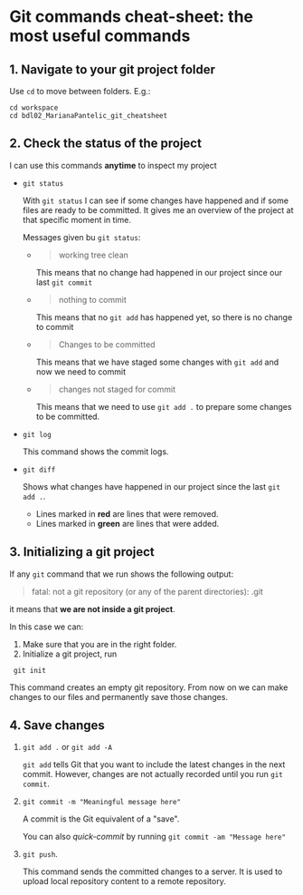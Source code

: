 # Git commands cheat-sheet: the most useful commands

## 1. Navigate to your git project folder

Use `cd` to move between folders. E.g.:

```
cd workspace
cd bdl02_MarianaPantelic_git_cheatsheet
```

## 2. Check the status of the project

I can use this commands **anytime** to inspect my project

- `git status`

    With `git status` I can see if some changes have happened and if some files are ready to be committed.
    It gives me an overview of the project at that specific moment in time.

    Messages given bu `git status`:
    - > working tree clean

        This means that no change had happened in our project since our last `git commit`

    - > nothing to commit

        This means that no `git add` has happened yet, so there is no change to commit

    - > Changes to be committed

        This means that we have staged some changes with `git add` and now we need to commit

    - > changes not staged for commit

        This means that we need to use `git add .` to prepare some changes to be committed.

- `git log`

    This command shows the commit logs.

- `git diff`

    Shows what changes have happened in our project since the last `git add .`.
    - Lines marked in **red** are lines that were removed.
    - Lines marked in **green** are lines that were added.



## 3. Initializing a git project

If any `git` command that we run shows the following output:

> fatal: not a git repository (or any of the parent directories): .git

it means that **we are not inside a git project**.

In this case we can:

1. Make sure that you are in the right folder.
2. Initialize a git project, run

```
 git init
 ```

This command creates an empty git repository.
From now on we can make changes to our files and permanently save those changes.


## 4. Save changes

1. `git add .` or `git add -A`

    `git add` tells Git that you want to include the latest changes in the next commit. However, changes are not actually recorded until you run `git commit`.

2. `git commit -m "Meaningful message here"`

    A commit is the Git equivalent of a "save".

    You can also *quick-commit* by running `git commit -am "Message here"`
    
3. `git push`.

    This command sends the committed changes to a server. It is used to upload local repository content to a remote repository.




